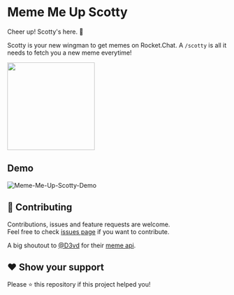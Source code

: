 # Meme Me Up Scotty

Cheer up! Scotty's here. 🎉

Scotty is your new wingman to get memes on Rocket.Chat. A `/scotty` is all it needs to fetch you a new meme everytime!

<img src="https://i.postimg.cc/nhTrcYd4/icon.png" height="200px" width="auto"/>

## Demo

![Meme-Me-Up-Scotty-Demo](https://i.postimg.cc/zBskB1dR/ezgif-com-gif-maker-5.gif)

## 🤝 Contributing

Contributions, issues and feature requests are welcome.<br />
Feel free to check [issues page](https://github.com/RonLek/Rocket.Chat.App-Meme-Me-Up-Scotty/issues) if you want to contribute.

A big shoutout to [@D3vd](https://github.com/D3vd) for their [meme api](https://github.com/D3vd/Meme_Api).

## ❤️ Show your support

Please ⭐️ this repository if this project helped you!
